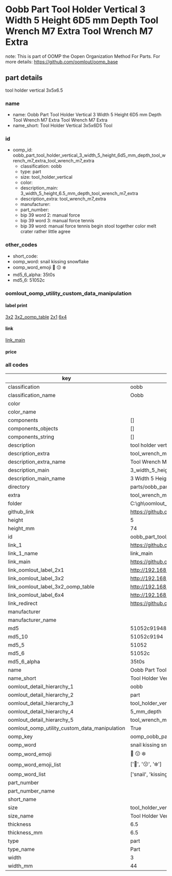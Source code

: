 # Oobb Part Tool Holder Vertical 3 Width 5 Height 6D5 mm Depth Tool Wrench M7 Extra Tool Wrench M7 Extra  

note: This is part of OOMP the Oopen Organization Method For Parts. For more details: https://github.com/oomlout/oomp_base

##  part details
  



tool holder vertical 3x5x6.5



### name
* name: Oobb Part Tool Holder Vertical 3 Width 5 Height 6D5 mm Depth Tool Wrench M7 Extra Tool Wrench M7 Extra
* name_short: Tool Holder Vertical 3x5x6D5 Tool
### id
* oomp_id: oobb_part_tool_holder_vertical_3_width_5_height_6d5_mm_depth_tool_wrench_m7_extra_tool_wrench_m7_extra
  * classification: oobb
  * type: part
  * size: tool_holder_vertical
  * color: 
  * description_main: 3_width_5_height_6.5_mm_depth_tool_wrench_m7_extra
  * description_extra: tool_wrench_m7_extra
  * manufacturer: 
  * part_number: 
  * bip 39 word 2: manual force
  * bip 39 word 3: manual force tennis
  * bip 39 word: manual force tennis begin stool together color melt crater rather little agree

### other_codes
* short_code: 
* oomp_word: snail kissing snowflake
* oomp_word_emoji :snail: :kissing: :snowflake:
* md5_6_alpha: 35t0s
* md5_6: 51052c






### oomlout_oomp_utility_custom_data_manipulation
#### label print
[3x2](http://192.168.1.245:1112/?label=oomp%2035t0s)
[3x2_oomp_table](http://192.168.1.108:1112/?label=oomp%2035t0s)
[2x1](http://192.168.1.242:1112/?label=oomp%2035t0s)
[6x4](http://192.168.1.55:1112/?label=oomp%2035t0s)    

#### link

[link_main](https://github.com/oomlout/oomlout_oobb_version_4_generated_parts/tree/main/navigation_oomp/oobb/part/tool_holder_vertical/3_width_5_height_6.5_mm_depth_tool_wrench_m7_extra/tool_wrench_m7_extra/part)                              

#### price







### all codes 
| key | value |  
| --- | --- |  
| classification | oobb |  
| classification_name | Oobb |  
| color |  |  
| color_name |  |  
| components | [] |  
| components_objects | [] |  
| components_string | [] |  
| description | tool holder vertical 3x5x6.5 |  
| description_extra | tool_wrench_m7_extra |  
| description_extra_name | Tool Wrench M7 Extra |  
| description_main | 3_width_5_height_6.5_mm_depth_tool_wrench_m7_extra |  
| description_main_name | 3 Width 5 Height 6.5 mm Depth Tool Wrench M7 Extra |  
| directory | parts/oobb_part_tool_holder_vertical_3_width_5_height_6d5_mm_depth_tool_wrench_m7_extra_tool_wrench_m7_extra |  
| extra | tool_wrench_m7 |  
| folder | C:\gh\oomlout_oobb_version_4_generated_parts\parts\oobb_part_tool_holder_vertical_3_width_5_height_6d5_mm_depth_tool_wrench_m7_extra_tool_wrench_m7_extra |  
| github_link | https://github.com/oomlout/oomlout_oomp_part_src/tree/main/parts/oobb_part_tool_holder_vertical_3_width_5_height_6d5_mm_depth_tool_wrench_m7_extra_tool_wrench_m7_extra |  
| height | 5 |  
| height_mm | 74 |  
| id | oobb_part_tool_holder_vertical_3_width_5_height_6d5_mm_depth_tool_wrench_m7_extra_tool_wrench_m7_extra |  
| link_1 | https://github.com/oomlout/oomlout_oobb_version_4_generated_parts/tree/main/navigation_oomp/oobb/part/tool_holder_vertical/3_width_5_height_6.5_mm_depth_tool_wrench_m7_extra/tool_wrench_m7_extra/part |  
| link_1_name | link_main |  
| link_main | https://github.com/oomlout/oomlout_oobb_version_4_generated_parts/tree/main/navigation_oomp/oobb/part/tool_holder_vertical/3_width_5_height_6.5_mm_depth_tool_wrench_m7_extra/tool_wrench_m7_extra/part |  
| link_oomlout_label_2x1 | http://192.168.1.242:1112/?label=oomp%2035t0s |  
| link_oomlout_label_3x2 | http://192.168.1.245:1112/?label=oomp%2035t0s |  
| link_oomlout_label_3x2_oomp_table | http://192.168.1.108:1112/?label=oomp%2035t0s |  
| link_oomlout_label_6x4 | http://192.168.1.55:1112/?label=oomp%2035t0s |  
| link_redirect | https://github.com/oomlout/oomlout_oobb_version_4_generated_parts/tree/main/parts/oobb_tool_holder_vertical_03_05_6d5_ex_tool_wrench_m7 |  
| manufacturer |  |  
| manufacturer_name |  |  
| md5 | 51052c91948aa5b78eeb3145be56c43b |  
| md5_10 | 51052c9194 |  
| md5_5 | 51052 |  
| md5_6 | 51052c |  
| md5_6_alpha | 35t0s |  
| name | Oobb Part Tool Holder Vertical 3 Width 5 Height 6D5 mm Depth Tool Wrench M7 Extra Tool Wrench M7 Extra |  
| name_short | Tool Holder Vertical 3x5x6D5 Tool |  
| oomlout_detail_hierarchy_1 | oobb |  
| oomlout_detail_hierarchy_2 | part |  
| oomlout_detail_hierarchy_3 | tool_holder_vertical |  
| oomlout_detail_hierarchy_4 | 5_mm_depth |  
| oomlout_detail_hierarchy_5 | tool_wrench_m7_extra |  
| oomlout_oomp_utility_custom_data_manipulation | True |  
| oomp_key | oomp_oobb_part_tool_holder_vertical_3_width_5_height_6d5_mm_depth_tool_wrench_m7_extra_tool_wrench_m7_extra |  
| oomp_word | snail kissing snowflake |  
| oomp_word_emoji | :snail: :kissing: :snowflake: |  
| oomp_word_emoji_list | [':snail:', ':kissing:', ':snowflake:'] |  
| oomp_word_list | ['snail', 'kissing', 'snowflake'] |  
| part_number |  |  
| part_number_name |  |  
| short_name |  |  
| size | tool_holder_vertical |  
| size_name | Tool Holder Vertical |  
| thickness | 6.5 |  
| thickness_mm | 6.5 |  
| type | part |  
| type_name | Part |  
| width | 3 |  
| width_mm | 44 |  
